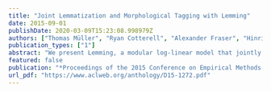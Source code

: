 ```yaml
---
title: "Joint Lemmatization and Morphological Tagging with Lemming"
date: 2015-09-01
publishDate: 2020-03-09T15:23:08.998979Z
authors: ["Thomas Müller", "Ryan Cotterell", "Alexander Fraser", "Hinrich Schütze"]
publication_types: ["1"]
abstract: "We present Lemming, a modular log-linear model that jointly models lemmatization and tagging and supports the integration of arbitrary global features. It is trainable on corpora annotated with gold standard tags and lemmata and does not rely on morphological dictionaries or analyzers. Lemming sets the new state of the art in token-based statistical lemmatization on six languages; e.g., for Czech lemmatization, we reduce the error by 60%, from 4.05 to 1.58. We also give empirical evidence that jointly modeling morphological tags and lemmata is mutually beneficial."
featured: false
publication: "*Proceedings of the 2015 Conference on Empirical Methods in Natural Language Processing*"
url_pdf: "https://www.aclweb.org/anthology/D15-1272.pdf"
---
```



